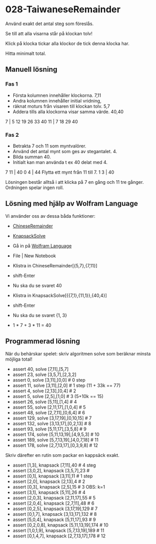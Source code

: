 # 028-TaiwaneseRemainder

Använd exakt det antal steg som föreslås.

Se till att alla visarna står på klockan tolv!

Klick på klocka tickar alla klockor de tick denna klocka har. 

Hitta minimalt total.

## Manuell lösning

### Fas 1

* Första kolumnen innehåller klockorna. 7,11
* Andra kolumnen innehåller initial vridning, 
* räknat moturs från visaren till klockan tolv. 5,7
* Addera tills alla klockorna visar samma värde. 40,40

7  | 5 12  19 26 33 40
11 |  7  18     29  40

### Fas 2

* Betrakta 7 och 11 som myntvalörer.
* Använd det antal mynt som ges av stegantalet. 4.
* Bilda summan 40.
* Initialt kan man använda t ex 40 delat med 4.

7 11 | 40
0  4 | 44  Flytta ett mynt från 11 till 7.
1  3 | 40

Lösningen består alltså i att klicka på 7 en gång och 11 tre gånger.
Ordningen spelar ingen roll.

## Lösning med hjälp av Wolfram Language

Vi använder oss av dessa båda funktioner:
* [ChineseRemainder](https://reference.wolframcloud.com/cloudplatform/ref/ChineseRemainder.html)
* [KnapsackSolve](https://reference.wolframcloud.com/cloudplatform/ref/KnapsackSolve.html)

* Gå in på [Wolfram Language](wolfr.am/wpl-eiwl)
* File | New Notebook
* Klistra in ChineseRemainder[{5,7},{7,11}]
* shift-Enter
* Nu ska du se svaret 40

* Klistra in KnapsackSolve[{{7,1},{11,1}},{40,4}]
* shift-Enter
* Nu ska du se svaret {1, 3} 
* 1 * 7 + 3 * 11 = 40

## Programmerad lösning

När du behärskar spelet: skriv algoritmen solve som beräknar minsta möjliga total!

* assert 40, solve [7,11],[5,7]
* assert 23, solve [3,5,7],[2,3,2]
* assert 0, solve [3,11],[0,0] # 0 step
* assert 11, solve [3,11],[2,0] # 1 step (11 + 33k == 77)
* assert 4, solve [2,13],[0,4] # 2 
* assert 5, solve [2,5],[1,0] # 3 (5+10k == 15)
* assert 26, solve [5,11],[1,4] # 4 
* assert 55, solve [2,11,17],[1,0,4] # 5
* assert 48, solve [2,7,11],[0,6,4] # 6
* assert 129, solve [3,17,19],[0,10,15] # 7
* assert 132, solve [3,13,17],[0,2,13] # 8
* assert 93, solve [5,11,17],[3,5,8] # 9
* assert 174, solve [5,11,13,19],[4,9,5,3] # 10
* assert 189, solve [5,7,13,19],[4,0,7,18] # 11
* assert 178, solve [2,7,13,17],[0,3,9,8] # 12

Skriv därefter en rutin som packar en kappsäck exakt.

* assert [1,3], knapsack [7,11],40 # 4 steg 
* assert [3,0,2], knapsack [3,5,7],23 # 
* assert [0,1], knapsack [3,11],11 # 1 step
* assert [2,0], knapsack [2,13],4 # 2	
* assert [0,3], knapsack [2,5],15 # 3		OBS: k=1
* assert [3,1], knapsack [5,11],26 # 4
* assert [2,0,3], knapsack [2,11,17],55 # 5	
* assert [2,0,4], knapsack [2,7,11],48 # 6	
* assert [0,2,5], knapsack [3,17,19],129 # 7	
* assert [0,1,7], knapsack [3,13,17],132 # 8
* assert [5,0,4], knapsack [5,11,17],93 # 9		
* assert [0,2,0,8], knapsack [5,11,13,19],174 # 10
* assert [1,0,1,9], knapsack [5,7,13,19],189 # 11
* assert [0,1,4,7], knapsack [2,7,13,17],178 # 12 

